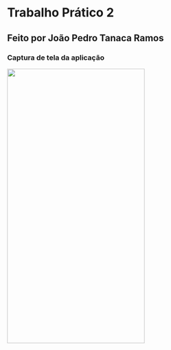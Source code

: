 # Trabalho Prático 2 
## Feito por João Pedro Tanaca Ramos  

### Captura de tela da aplicação
<img src="git.mp4" width="320" height="640"> 
